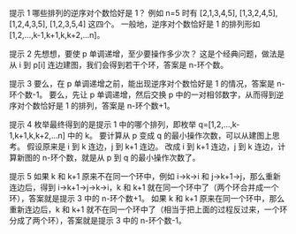提示 1
哪些排列的逆序对个数恰好是 1？
例如 n=5 时有 [2,1,3,4,5], [1,3,2,4,5], [1,2,4,3,5], [1,2,3,5,4] 这四个。
一般地，逆序对个数恰好是 1 的排列形如 [1,2,...,k-1,k+1,k,k+2,...n]。

提示 2
先想想，要使 p 单调递增，至少要操作多少次？
这是个经典问题，做法是从 i 到 p[i] 连边建图，我们会得到若干个环，答案是 n-环个数。

提示 3
要么，在 p 单调递增之前，能出现逆序对个数恰好是 1 的情况，答案是 n-环个数-1。
要么，先让 p 单调递增，然后交换 p 中的一对相邻数字，从而得到逆序对个数恰好是 1 的排列，答案是 n-环个数+1。

提示 4
枚举最终得到的是提示 1 中的哪个排列，即枚举 q=[1,2,...,k-1,k+1,k,k+2,...n] 中的 k。
要计算从 p 变成 q 的最小操作次数，可以从建图上思考。
假设原来是 i 到 k 连边，j 到 k+1 连边。
改成 i 到 k+1 连边，j 到 k 连边，计算新图的 n-环个数，就是从 p 到 q 的最小操作次数了。

提示 5
如果 k 和 k+1 原来不在同一个环中，例如 i->k->i 和 j->k+1->j，那么重新连边后，得到 i->k+1->j->k->i，k 和 k+1 就在同一个环中了（两个环合并成一个环），答案就是提示 3 中的 n-环个数+1。
如果 k 和 k+1 原来在同一个环中，那么重新连边后，k 和 k+1 就不在同一个环中了（相当于把上面的过程反过来，一个环分成了两个环），答案就是提示 3 中的 n-环个数-1。
